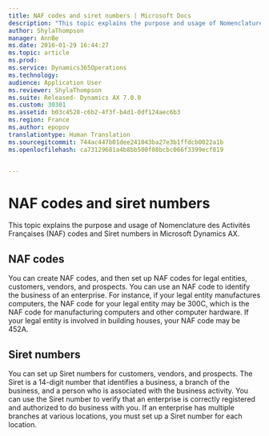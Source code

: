```yaml
---
title: NAF codes and siret numbers | Microsoft Docs
description: "This topic explains the purpose and usage of Nomenclature des Activités Françaises (NAF) codes and Siret numbers in Microsoft Dynamics AX."
author: ShylaThompson
manager: AnnBe
ms.date: 2016-01-29 16:44:27
ms.topic: article
ms.prod: 
ms.service: Dynamics365Operations
ms.technology: 
audience: Application User
ms.reviewer: ShylaThompson
ms.suite: Released- Dynamics AX 7.0.0
ms.custom: 30301
ms.assetid: b03c4528-c6b2-4f3f-b4d1-0df124aec6b3
ms.region: France
ms.author: epopov
translationtype: Human Translation
ms.sourcegitcommit: 744ac447b01dee241043ba27e3b1ffdcb0022a1b
ms.openlocfilehash: ca73129681a4b8bb500f08bcbc066f3399ecf819


---
```


# <a name="naf-codes-and-siret-numbers"></a>NAF codes and siret numbers

This topic explains the purpose and usage of Nomenclature des Activités Françaises (NAF) codes and Siret numbers in Microsoft Dynamics AX.

<a name="naf-codes"></a>NAF codes
---------

You can create NAF codes, and then set up NAF codes for legal entities, customers, vendors, and prospects. You can use an NAF code to identify the business of an enterprise. For instance, if your legal entity manufactures computers, the NAF code for your legal entity may be 300C, which is the NAF code for manufacturing computers and other computer hardware. If your legal entity is involved in building houses, your NAF code may be 452A.

## <a name="siret-numbers"></a>Siret numbers
You can set up Siret numbers for customers, vendors, and prospects. The Siret is a 14-digit number that identifies a business, a branch of the business, and a person who is associated with the business activity. You can use the Siret number to verify that an enterprise is correctly registered and authorized to do business with you. If an enterprise has multiple branches at various locations, you must set up a Siret number for each location.




<!--HONumber=Feb17_HO3-->


